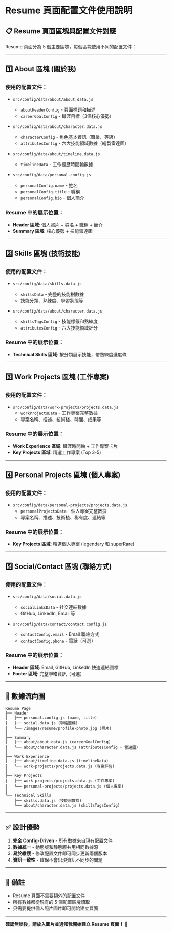 # Resume 頁面配置文件使用說明

## 📋 Resume 頁面區塊與配置文件對應

Resume 頁面分為 5 個主要區塊，每個區塊使用不同的配置文件：

---

## 1️⃣ **About 區塊** (關於我)

### 使用的配置文件：
- `src/config/data/about/about.data.js`
  - `aboutHeaderConfig` - 頁面標題和描述
  - `careerGoalConfig` - 職涯目標（3個核心優勢）

- `src/config/data/about/character.data.js`
  - `characterConfig` - 角色基本資訊（職業、等級）
  - `attributesConfig` - 六大技能領域數據（繪製雷達圖）

- `src/config/data/about/timeline.data.js`
  - `timelineData` - 工作經歷時間軸數據

- `src/config/data/personal.config.js`
  - `personalConfig.name` - 姓名
  - `personalConfig.title` - 職稱
  - `personalConfig.bio` - 個人簡介

### Resume 中的展示位置：
- **Header 區域**: 個人照片 + 姓名 + 職稱 + 簡介
- **Summary 區域**: 核心優勢 + 技能雷達圖

---

## 2️⃣ **Skills 區塊** (技術技能)

### 使用的配置文件：
- `src/config/data/skills.data.js`
  - `skillsData` - 完整的技能樹數據
  - 技能分類、熟練度、學習狀態等

- `src/config/data/about/character.data.js`
  - `skillsTagsConfig` - 技能標籤和熟練度
  - `attributesConfig` - 六大技能領域評分

### Resume 中的展示位置：
- **Technical Skills 區域**: 按分類展示技能，帶熟練度進度條

---

## 3️⃣ **Work Projects 區塊** (工作專案)

### 使用的配置文件：
- `src/config/data/work-projects/projects.data.js`
  - `workProjectsData` - 工作專案完整數據
  - 專案名稱、描述、技術棧、時間、成果等

### Resume 中的展示位置：
- **Work Experience 區域**: 職涯時間軸 + 工作專案卡片
- **Key Projects 區域**: 精選工作專案 (Top 3-5)

---

## 4️⃣ **Personal Projects 區塊** (個人專案)

### 使用的配置文件：
- `src/config/data/personal-projects/projects.data.js`
  - `personalProjectsData` - 個人專案完整數據
  - 專案名稱、描述、技術棧、稀有度、連結等

### Resume 中的展示位置：
- **Key Projects 區域**: 精選個人專案 (legendary 和 superRare)

---

## 5️⃣ **Social/Contact 區塊** (聯絡方式)

### 使用的配置文件：
- `src/config/data/social.data.js`
  - `socialLinksData` - 社交連結數據
  - GitHub, LinkedIn, Email 等

- `src/config/data/contact/contact.config.js`
  - `contactConfig.email` - Email 聯絡方式
  - `contactConfig.phone` - 電話（可選）

### Resume 中的展示位置：
- **Header 區域**: Email, GitHub, LinkedIn 快速連結圖標
- **Footer 區域**: 完整聯絡資訊（可選）

---

## 🎯 數據流向圖

```
Resume Page
├── Header
│   ├── personal.config.js (name, title)
│   ├── social.data.js (聯絡圖標)
│   └── /images/resume/profile-photo.jpg (照片)
│
├── Summary
│   ├── about/about.data.js (careerGoalConfig)
│   └── about/character.data.js (attributesConfig - 雷達圖)
│
├── Work Experience
│   ├── about/timeline.data.js (timelineData)
│   └── work-projects/projects.data.js (專案詳情)
│
├── Key Projects
│   ├── work-projects/projects.data.js (工作專案)
│   └── personal-projects/projects.data.js (個人專案)
│
└── Technical Skills
    ├── skills.data.js (技能樹數據)
    └── about/character.data.js (skillsTagsConfig)
```

---

## ✅ 設計優勢

1. **完全 Config-Driven** - 所有數據來自現有配置文件
2. **數據統一** - 動態版和靜態版共用相同數據源
3. **易於維護** - 修改配置文件即可同步更新兩個版本
4. **資訊一致性** - 確保不會出現資訊不同步的問題

---

## 📝 備註

- Resume 頁面不需要額外的配置文件
- 所有數據都從現有的 5 個配置區塊讀取
- 只需要提供個人照片圖片即可開始建立頁面

---

**確認無誤後，請放入圖片並通知我開始建立 Resume 頁面！** 🚀

